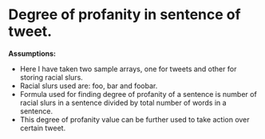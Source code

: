 # Degree of profanity in sentence of tweet.
**Assumptions:**
- Here I have taken two sample arrays, one for tweets and other for storing racial slurs.
- Racial slurs used are: foo, bar and foobar.
- Formula used for finding degree of profanity of a sentence is number of racial slurs in a sentence divided by total number of words in a sentence.
- This degree of profanity value can be further used to take action over certain tweet.